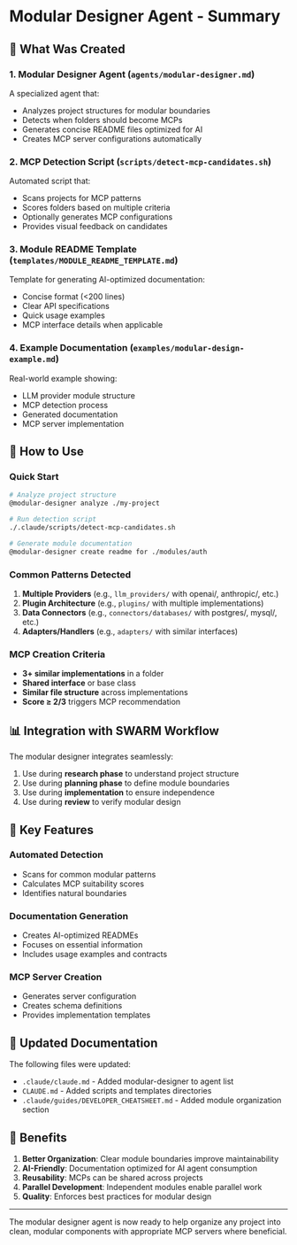 # Modular Designer Agent - Summary

## 🎯 What Was Created

### 1. **Modular Designer Agent** (`agents/modular-designer.md`)
A specialized agent that:
- Analyzes project structures for modular boundaries
- Detects when folders should become MCPs
- Generates concise README files optimized for AI
- Creates MCP server configurations automatically

### 2. **MCP Detection Script** (`scripts/detect-mcp-candidates.sh`)
Automated script that:
- Scans projects for MCP patterns
- Scores folders based on multiple criteria
- Optionally generates MCP configurations
- Provides visual feedback on candidates

### 3. **Module README Template** (`templates/MODULE_README_TEMPLATE.md`)
Template for generating AI-optimized documentation:
- Concise format (<200 lines)
- Clear API specifications
- Quick usage examples
- MCP interface details when applicable

### 4. **Example Documentation** (`examples/modular-design-example.md`)
Real-world example showing:
- LLM provider module structure
- MCP detection process
- Generated documentation
- MCP server implementation

## 🚀 How to Use

### Quick Start
```bash
# Analyze project structure
@modular-designer analyze ./my-project

# Run detection script
./.claude/scripts/detect-mcp-candidates.sh

# Generate module documentation
@modular-designer create readme for ./modules/auth
```

### Common Patterns Detected
1. **Multiple Providers** (e.g., `llm_providers/` with openai/, anthropic/, etc.)
2. **Plugin Architecture** (e.g., `plugins/` with multiple implementations)
3. **Data Connectors** (e.g., `connectors/databases/` with postgres/, mysql/, etc.)
4. **Adapters/Handlers** (e.g., `adapters/` with similar interfaces)

### MCP Creation Criteria
- **3+ similar implementations** in a folder
- **Shared interface** or base class
- **Similar file structure** across implementations
- **Score ≥ 2/3** triggers MCP recommendation

## 📊 Integration with SWARM Workflow

The modular designer integrates seamlessly:
1. Use during **research phase** to understand project structure
2. Use during **planning phase** to define module boundaries
3. Use during **implementation** to ensure independence
4. Use during **review** to verify modular design

## 🔧 Key Features

### Automated Detection
- Scans for common modular patterns
- Calculates MCP suitability scores
- Identifies natural boundaries

### Documentation Generation
- Creates AI-optimized READMEs
- Focuses on essential information
- Includes usage examples and contracts

### MCP Server Creation
- Generates server configuration
- Creates schema definitions
- Provides implementation templates

## 📝 Updated Documentation

The following files were updated:
- `.claude/claude.md` - Added modular-designer to agent list
- `CLAUDE.md` - Added scripts and templates directories
- `.claude/guides/DEVELOPER_CHEATSHEET.md` - Added module organization section

## 🎯 Benefits

1. **Better Organization**: Clear module boundaries improve maintainability
2. **AI-Friendly**: Documentation optimized for AI agent consumption
3. **Reusability**: MCPs can be shared across projects
4. **Parallel Development**: Independent modules enable parallel work
5. **Quality**: Enforces best practices for modular design

---

The modular designer agent is now ready to help organize any project into clean, modular components with appropriate MCP servers where beneficial.